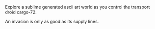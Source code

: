 Explore a sublime generated ascii art world as you control the transport droid cargo-72. 

An invasion is only as good as its supply lines.